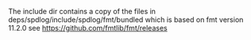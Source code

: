 The include dir contains a copy of the files in deps/spdlog/include/spdlog/fmt/bundled
which is based on fmt version 11.2.0 see https://github.com/fmtlib/fmt/releases

